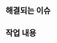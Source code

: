 <!-- 
Specify an issue this PR tries to resolve
e.g) resolves #1
-->
## 해결되는 이슈


<!--
What you actually did
-->
## 작업 내용


